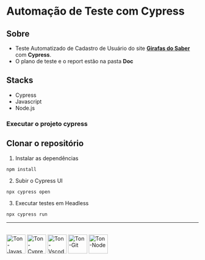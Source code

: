 # Automação de Teste com Cypress

## Sobre

- Teste Automatizado de Cadastro de Usuário do site **[Girafas do Saber](https://jessikaaguiar.github.io/forms-qa/)** com **Cypress**. 
- O plano de teste e o report estão na pasta **Doc**

## Stacks
- Cypress
- Javascript
- Node.js

### Executar o projeto cypress

## Clonar o repositório

1. Instalar as dependências
```
npm install
```
2. Subir o Cypress UI
```
npx cypress open 
```
3. Executar testes em Headless
```
npx cypress run 
```

<hr>

<div style="display: inline-block">
  <br>
  <img align="center" alt="Ton-Javascript" heigh="50" width="50" src="https://cdn.jsdelivr.net/gh/devicons/devicon@latest/icons/javascript/javascript-original.svg" />        
  <img align="center" alt="Ton-Cypress" heigh="50" width="50" src="https://cdn.jsdelivr.net/gh/devicons/devicon@latest/icons/cypressio/cypressio-original.svg"/>
  <img align="center" alt="Ton-Vscode" heigh="50" width="50" src="https://cdn.jsdelivr.net/gh/devicons/devicon@latest/icons/vscode/vscode-original.svg" />
  <img align="center" alt="Ton-Git" heigh="50" width="50" src="https://cdn.jsdelivr.net/gh/devicons/devicon@latest/icons/git/git-original.svg" />
  <img align="center" alt="Ton-Node" heigh="50" width="50" src="https://cdn.jsdelivr.net/gh/devicons/devicon@latest/icons/nodejs/nodejs-original.svg"/>
</div>


